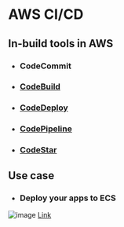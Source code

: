 # AWS CI/CD

## In-build tools in AWS
- ### CodeCommit
- ### [CodeBuild](./code-build.md)
- ### [CodeDeploy](./code-deploy.md)
- ### [CodePipeline](./code-pipeline.md)
- ### [CodeStar](./code-star.md)

## Use case
- ### Deploy your apps to ECS
![image](https://user-images.githubusercontent.com/21302811/125724794-0170fc32-98e3-4246-a3c5-a23310372369.png)
[Link](https://qiita.com/jeayoon/items/74324f338725d29de23f)
